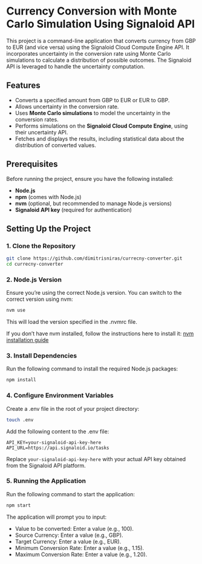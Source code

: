 # Currency Conversion with Monte Carlo Simulation Using Signaloid API

This project is a command-line application that converts currency from GBP to EUR (and vice versa) using the Signaloid Cloud Compute Engine API. It incorporates uncertainty in the conversion rate using Monte Carlo simulations to calculate a distribution of possible outcomes. The Signaloid API is leveraged to handle the uncertainty computation.

## Features

- Converts a specified amount from GBP to EUR or EUR to GBP.
- Allows uncertainty in the conversion rate.
- Uses **Monte Carlo simulations** to model the uncertainty in the conversion rates.
- Performs simulations on the **Signaloid Cloud Compute Engine**, using their uncertainty API.
- Fetches and displays the results, including statistical data about the distribution of converted values.

## Prerequisites

Before running the project, ensure you have the following installed:

- **Node.js**
- **npm** (comes with Node.js)
- **nvm** (optional, but recommended to manage Node.js versions)
- **Signaloid API key** (required for authentication)

## Setting Up the Project

### 1. Clone the Repository

```bash
git clone https://github.com/dimitrisniras/currecny-converter.git
cd currecny-converter
```

### 2. Node.js Version

Ensure you’re using the correct Node.js version. You can switch to the correct version using nvm:

```bash
nvm use
```

This will load the version specified in the .nvmrc file.

If you don’t have nvm installed, follow the instructions here to install it: [nvm installation guide](https://github.com/nvm-sh/nvm)

### 3. Install Dependencies

Run the following command to install the required Node.js packages:

```bash
npm install
```

### 4. Configure Environment Variables

Create a .env file in the root of your project directory:

```bash
touch .env
```

Add the following content to the .env file:

```env
API_KEY=your-signaloid-api-key-here
API_URL=https://api.signaloid.io/tasks
```

Replace `your-signaloid-api-key-here` with your actual API key obtained from the Signaloid API platform.

### 5. Running the Application

Run the following command to start the application:

```bash
npm start
```

The application will prompt you to input:

- Value to be converted: Enter a value (e.g., 100).
- Source Currency: Enter a value (e.g., GBP).
- Target Currency: Enter a value (e.g., EUR).
- Minimum Conversion Rate: Enter a value (e.g., 1.15).
- Maximum Conversion Rate: Enter a value (e.g., 1.20).
